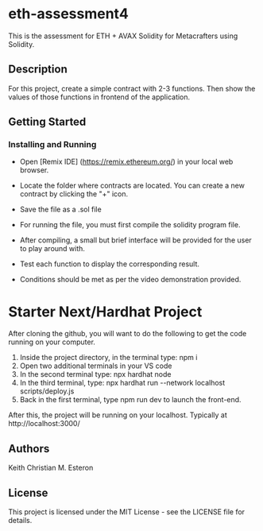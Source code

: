 # eth-assessment4

This is the assessment for ETH + AVAX Solidity for Metacrafters using Solidity.

## Description

For this project, create a simple contract with 2-3 functions. Then show the values of those functions in frontend of the application. 
## Getting Started

### Installing and Running
* Open [Remix IDE] (https://remix.ethereum.org/) in your local web browser.
* Locate the folder where contracts are located. You can create a new contract by clicking the "+" icon.
* Save the file as a .sol file

* For running the file, you must first compile the solidity program file.
* After compiling, a small but brief interface will be provided for the user to play around with.
* Test each function to display the corresponding result.
* Conditions should be met as per the video demonstration provided.


# Starter Next/Hardhat Project

After cloning the github, you will want to do the following to get the code running on your computer.

1. Inside the project directory, in the terminal type: npm i
2. Open two additional terminals in your VS code
3. In the second terminal type: npx hardhat node
4. In the third terminal, type: npx hardhat run --network localhost scripts/deploy.js
5. Back in the first terminal, type npm run dev to launch the front-end.

After this, the project will be running on your localhost. 
Typically at http://localhost:3000/

## Authors
Keith Christian M. Esteron

## License
This project is licensed under the MIT License - see the LICENSE file for details.
